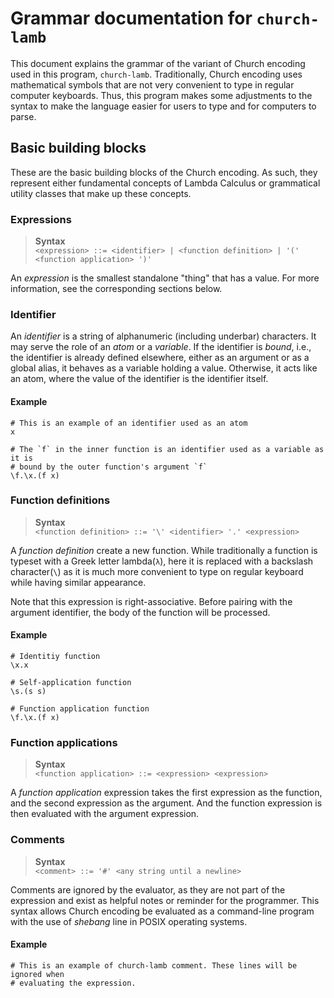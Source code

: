 # Grammar documentation for `church-lamb`

This document explains the grammar of the variant of Church encoding used in
this program, `church-lamb`. Traditionally, Church encoding uses mathematical
symbols that are not very convenient to type in regular computer keyboards.
Thus, this program makes some adjustments to the syntax to make the language
easier for users to type and for computers to parse.

## Basic building blocks

These are the basic building blocks of the Church encoding. As such, they
represent either fundamental concepts of Lambda Calculus or grammatical
utility classes that make up these concepts.

### Expressions

> **Syntax** \
> `<expression> ::= <identifier> | <function definition> | '(' <function application> ')'`

An _expression_ is the smallest standalone "thing" that has a value. For more
information, see the corresponding sections below.

### Identifier

An _identifier_ is a string of alphanumeric (including underbar) characters. It
may serve the role of an _atom_ or a _variable_. If the identifier is _bound_,
i.e., the identifier is already defined elsewhere, either as an argument or as a
global alias, it behaves as a variable holding a value. Otherwise, it acts like
an atom, where the value of the identifier is the identifier itself.

#### Example

```
# This is an example of an identifier used as an atom
x

# The `f` in the inner function is an identifier used as a variable as it is
# bound by the outer function's argument `f`
\f.\x.(f x)
```

### Function definitions

> **Syntax** \
> `<function definition> ::= '\' <identifier> '.' <expression>`

A _function definition_ create a new function. While traditionally a function is
typeset with a Greek letter lambda(`λ`), here it is replaced with a backslash
character(`\`) as it is much more convenient to type on regular keyboard while
having similar appearance.

Note that this expression is right-associative. Before pairing with the argument
identifier, the body of the function will be processed.

#### Example

```
# Identitiy function
\x.x

# Self-application function
\s.(s s)

# Function application function
\f.\x.(f x)
```

### Function applications

> **Syntax** \
> `<function application> ::= <expression> <expression>`

A _function application_ expression takes the first expression as the function,
and the second expression as the argument. And the function expression is then
evaluated with the argument expression.

### Comments

> **Syntax** \
> `<comment> ::= '#' <any string until a newline>`

Comments are ignored by the evaluator, as they are not part of the expression
and exist as helpful notes or reminder for the programmer. This syntax allows
Church encoding be evaluated as a command-line program with the use of
_shebang_ line in POSIX operating systems.

#### Example

```
# This is an example of church-lamb comment. These lines will be ignored when
# evaluating the expression.
```
